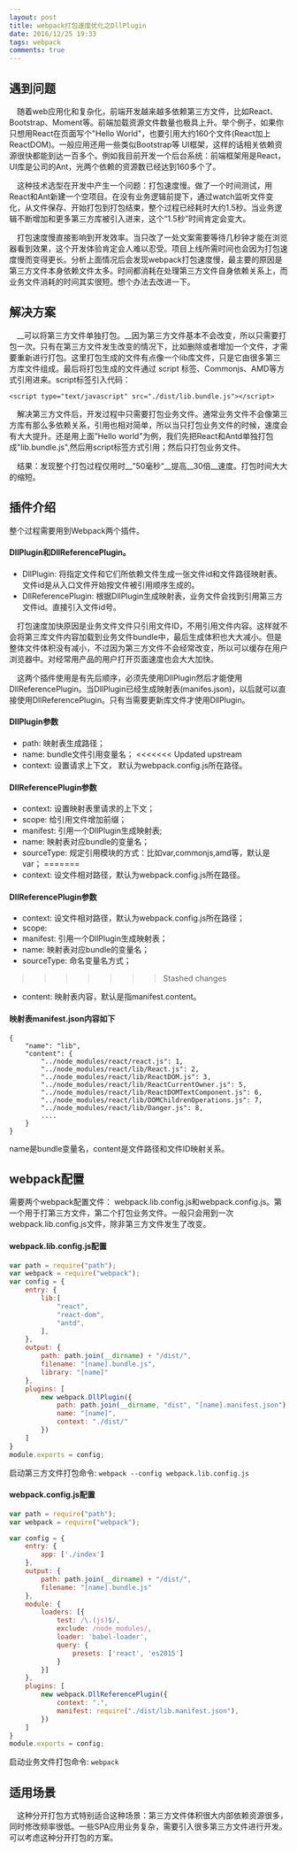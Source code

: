 ```yaml
---
layout: post
title: webpack打包速度优化之DllPlugin
date: 2016/12/25 19:33
tags: webpack 
comments: true
---
```

## 遇到问题


　随着web应用化和复杂化，前端开发越来越多依赖第三方文件，比如React、Bootstrap、Moment等。前端加载资源文件数量也极具上升。举个例子，如果你只想用React在页面写个"Hello World"，也要引用大约160个文件(React加上ReactDOM)。一般应用还用一些类似Bootstrap等 UI框架，这样的话相关依赖资源很快都能到达一百多个。例如我目前开发一个后台系统：前端框架用是React，UI库是公司的Ant，光两个依赖的资源数已经达到160多个了。


　这种技术选型在开发中产生一个问题：打包速度慢。做了一个时间测试，用React和Ant新建一个空项目。在没有业务逻辑前提下，通过watch监听文件变化，从文件保存、开始打包到打包结束，整个过程已经耗时大约1.5秒。当业务逻辑不断增加和更多第三方库被引入进来，这个“1.5秒”时间肯定会变大。

　打包速度慢直接影响到开发效率。当只改了一处文案需要等待几秒钟才能在浏览器看到效果，这个开发体验肯定会人难以忍受。项目上线所需时间也会因为打包速度慢而变得更长。分析上面情况后会发现webpack打包速度慢，最主要的原因是第三方文件本身依赖文件太多。时间都消耗在处理第三方文件自身依赖关系上，而业务文件消耗的时间其实很短。想个办法去改进一下。

## 解决方案

　__可以将第三方文件单独打包。__因为第三方文件基本不会改变，所以只需要打包一次。只有在第三方文件发生改变的情况下，比如删除或者增加一个文件，才需要重新进行打包。这里打包生成的文件有点像一个lib库文件，只是它由很多第三方库文件组成。最后将打包生成的文件通过 script 标签、Commonjs、AMD等方式引用进来。script标签引入代码：

```
<script type="text/javascript" src="./dist/lib.bundle.js"></script>
```

　解决第三方文件后，开发过程中只需要打包业务文件。通常业务文件不会像第三方库有那么多依赖关系，引用也相对简单，所以当只打包业务文件的时候，速度会有大大提升。还是用上面”Hello world"为例，我们先把React和Antd单独打包成"lib.bundle.js",然后用script标签方式引用；然后只打包业务文件。

　结果：发现整个打包过程仅用时__”50毫秒“__提高__30倍__速度。打包时间大大的缩短。

## 插件介绍
整个过程需要用到Webpack两个插件。

#### DllPlugin和DllReferencePlugin。
* DllPlugin: 将指定文件和它们所依赖文件生成一张文件id和文件路径映射表。文件id是从入口文件开始按文件被引用顺序生成的。
* DllReferencePlugin: 根据DllPlugin生成映射表，业务文件会找到引用第三方文件id。直接引入文件id号。

　打包速度加快原因是业务文件文件只引用文件ID，不用引用文件内容。这样就不会将第三库文件内容加载到业务文件bundle中，最后生成体积也大大减小。但是整体文件体积没有减小，不过因为第三方文件不会经常改变，所以可以缓存在用户浏览器中。对经常用产品的用户打开页面速度也会大大加快。

　这两个插件使用是有先后顺序，必须先使用DllPlugin然后才能使用DllReferencePlugin。当DllPlugin已经生成映射表(manifes.json)，以后就可以直接使用DllReferencePlugin。只有当需要更新库文件才使用DllPlugin。

#### DllPlugin参数
* path: 映射表生成路径；
* name: bundle文件引用变量名；
<<<<<<< Updated upstream
* context: 设置请求上下文， 默认为webpack.config.js所在路径。

#### DllReferencePlugin参数
* context: 设置映射表里请求的上下文；
* scope: 给引用文件增加前缀；
* manifest: 引用一个DllPlugin生成映射表;
* name: 映射表对应bundle的变量名；
* sourceType: 规定引用模块的方式：比如var,commonjs,amd等，默认是var；
=======
* context: 设文件相对路径，默认为webpack.config.js所在路径。

#### DllReferencePlugin参数
* context: 设文件相对路径，默认为webpack.config.js所在路径；
* scope: 
* manifest: 引用一个DllPlugin生成映射表；
* name: 映射表对应bundle的变量名；
* sourceType: 命名变量名方式； 
>>>>>>> Stashed changes
* content: 映射表内容，默认是指manifest.content。

#### 映射表manifest.json内容如下
```
{
	"name": "lib",
	"content": {
	    "../node_modules/react/react.js": 1,
	    "../node_modules/react/lib/React.js": 2,
	    "../node_modules/react/lib/ReactDOM.js": 3,
	    "../node_modules/react/lib/ReactCurrentOwner.js": 5,
	    "../node_modules/react/lib/ReactDOMTextComponent.js": 6,
	    "../node_modules/react/lib/DOMChildrenOperations.js": 7,
	    "../node_modules/react/lib/Danger.js": 8,
	    ....
	}
}

```
name是bundle变量名，content是文件路径和文件ID映射关系。

## webpack配置
需要两个webpack配置文件： webpack.lib.config.js和webpack.config.js。第一个用于打第三方文件，第二个打包业务文件。一般只会用到一次webpack.lib.config.js文件，除非第三方文件发生了改变。

#### webpack.lib.config.js配置
```js
var path = require("path");
var webpack = require("webpack");
var config = {
    entry: {
        lib:[            
            "react", 
            "react-dom",             
            "antd",             
        ],
    },
    output: {
        path: path.join(__dirname) + "/dist/",        
        filename: "[name].bundle.js",
        library: "[name]"
    },
    plugins: [    
        new webpack.DllPlugin({
            path: path.join(__dirname, "dist", "[name].manifest.json"),
            name: "[name]",
            context: "./dist/"
        })
    ]
}
module.exports = config;
```
启动第三方文件打包命令:  ```webpack --config webpack.lib.config.js```

#### webpack.config.js配置
```js
var path = require("path");
var webpack = require("webpack");

var config = {
    entry: {        
        app: ['./index']
    },
    output: {
        path: path.join(__dirname) + "/dist/",
        filename: "[name].bundle.js"
    },
    module: {
        loaders: [{
            test: /\.(js)$/,
            exclude: /node_modules/,
            loader: 'babel-loader',
            query: {
                presets: ['react', 'es2015']             
            }
        }]
    },
    plugins: [
        new webpack.DllReferencePlugin({
            context: ".",
            manifest: require("./dist/lib.manifest.json"),          
        })
    ]
}
module.exports = config;
```
启动业务文件打包命令: ```webpack```

## 适用场景
　这种分开打包方式特别适合这种场景：第三方文件体积很大内部依赖资源很多，同时修改频率很低。一些SPA应用业务复杂，需要引入很多第三方文件进行开发。可以考虑这种分开打包的方案。












